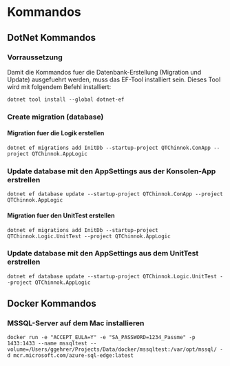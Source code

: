 ﻿# Kommandos

## DotNet Kommandos

### Vorraussetzung

Damit die Kommandos fuer die Datenbank-Erstellung (Migration und Update) ausgefuehrt werden, muss das EF-Tool installiert sein. Dieses Tool wird mit folgendem Befehl installiert:

```code
dotnet tool install --global dotnet-ef
```

### Create migration (database)

#### Migration fuer die Logik erstellen

```code
dotnet ef migrations add InitDb --startup-project QTChinnok.ConApp --project QTChinnok.AppLogic
```

### Update database mit den AppSettings aus der Konsolen-App erstrellen

```code
dotnet ef database update --startup-project QTChinnok.ConApp --project QTChinnok.AppLogic
```

#### Migration fuer den UnitTest erstellen

```code
dotnet ef migrations add InitDb --startup-project QTChinnok.Logic.UnitTest --project QTChinnok.AppLogic
```

### Update database mit den AppSettings aus dem UnitTest erstrellen

```code
dotnet ef database update --startup-project QTChinnok.Logic.UnitTest --project QTChinnok.AppLogic
```

## Docker Kommandos

### MSSQL-Server auf dem Mac installieren

```code
docker run -e "ACCEPT_EULA=Y" -e "SA_PASSWORD=1234_Passme" -p 1433:1433 --name mssqltest --volume=/Users/ggehrer/Projects/Data/docker/mssqltest:/var/opt/mssql/ -d mcr.microsoft.com/azure-sql-edge:latest
```

